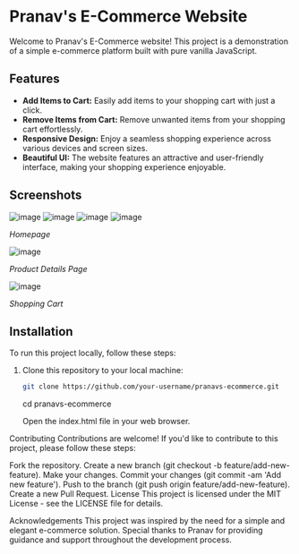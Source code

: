 # Pranav's E-Commerce Website

Welcome to Pranav's E-Commerce website! This project is a demonstration of a simple e-commerce platform built with pure vanilla JavaScript.

## Features

- **Add Items to Cart:** Easily add items to your shopping cart with just a click.
- **Remove Items from Cart:** Remove unwanted items from your shopping cart effortlessly.
- **Responsive Design:** Enjoy a seamless shopping experience across various devices and screen sizes.
- **Beautiful UI:** The website features an attractive and user-friendly interface, making your shopping experience enjoyable.

## Screenshots

![image](https://github.com/pranavsirsufale/pranv-s_ecomm/assets/129425722/70dbf223-c4cb-4c70-b270-998e0db91a83)
![image](https://github.com/pranavsirsufale/pranv-s_ecomm/assets/129425722/9e180131-7c62-4b45-9322-2b13a313bc31)
![image](https://github.com/pranavsirsufale/pranv-s_ecomm/assets/129425722/4fbec33c-1f18-43b8-8e43-2bcf748a8d44)
![image](https://github.com/pranavsirsufale/pranv-s_ecomm/assets/129425722/15665074-109d-4063-8be3-e8b355f5a5f4)




*Homepage*

![image](https://github.com/pranavsirsufale/pranv-s_ecomm/assets/129425722/535d6168-3c3b-4f65-a610-6405287adcf8)

*Product Details Page*

![image](https://github.com/pranavsirsufale/pranv-s_ecomm/assets/129425722/4dfb30b2-5f6a-49c2-9236-08246d1b4121)

*Shopping Cart*

## Installation

To run this project locally, follow these steps:

1. Clone this repository to your local machine:
   ```bash
   git clone https://github.com/your-username/pranavs-ecommerce.git
   ```

   cd pranavs-ecommerce

   Open the index.html file in your web browser.

Contributing
Contributions are welcome! If you'd like to contribute to this project, please follow these steps:

Fork the repository.
Create a new branch (git checkout -b feature/add-new-feature).
Make your changes.
Commit your changes (git commit -am 'Add new feature').
Push to the branch (git push origin feature/add-new-feature).
Create a new Pull Request.
License
This project is licensed under the MIT License - see the LICENSE file for details.

Acknowledgements
This project was inspired by the need for a simple and elegant e-commerce solution.
Special thanks to Pranav for providing guidance and support throughout the development process.

